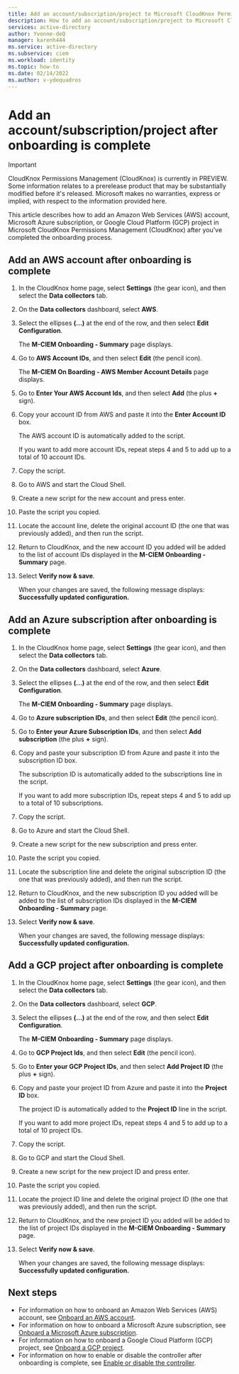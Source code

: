```yaml
---
title: Add an account/subscription/project to Microsoft CloudKnox Permissions Management after onboarding is complete
description: How to add an account/subscription/project to Microsoft CloudKnox Permissions Management after onboarding is complete.
services: active-directory
author: Yvonne-deQ
manager: karenh444
ms.service: active-directory
ms.subservice: ciem
ms.workload: identity
ms.topic: how-to
ms.date: 02/14/2022
ms.author: v-ydequadros
---
```


# Add an account/subscription/project after onboarding is complete


> [!IMPORTANT]
> CloudKnox Permissions Management (CloudKnox) is currently in PREVIEW.
> Some information relates to a prerelease product that may be substantially modified before it's released. Microsoft makes no warranties, express or implied, with respect to the information provided here.

This article describes how to add an Amazon Web Services (AWS) account, Microsoft Azure subscription, or Google Cloud Platform (GCP) project in Microsoft CloudKnox Permissions Management (CloudKnox) after you've completed the onboarding process.

## Add an AWS account after onboarding is complete

1. In the CloudKnox home page, select **Settings** (the gear icon), and then select the **Data collectors** tab.
1. On the **Data collectors** dashboard, select **AWS**.
1. Select the ellipses **(...)** at the end of the row, and then select **Edit Configuration**.

    The **M-CIEM Onboarding - Summary** page displays.

1. Go to **AWS Account IDs**, and then select **Edit** (the pencil icon).

    The **M-CIEM On Boarding - AWS Member Account Details** page displays.

1. Go to **Enter Your AWS Account Ids**, and then select **Add** (the plus **+** sign).
1. Copy your account ID from AWS and paste it into the **Enter Account ID** box.

    The AWS account ID is automatically added to the script.

    If you want to add more account IDs, repeat steps 4 and 5 to add up to a total of 10 account IDs.

1. Copy the script.
1. Go to AWS and start the Cloud Shell.
1. Create a new script for the new account and press enter.
1. Paste the script you copied.
1. Locate the account line, delete the original account ID (the one that was previously added), and then run the script.
1. Return to CloudKnox, and the new account ID you added will be added to the list of account IDs displayed in the **M-CIEM Onboarding - Summary** page.
1. Select **Verify now & save**.

    When your changes are saved, the following message displays: **Successfully updated configuration.**


## Add an Azure subscription after onboarding is complete

1. In the CloudKnox home page, select **Settings** (the gear icon), and then select the **Data collectors** tab.
1. On the **Data collectors** dashboard, select **Azure**.
1. Select the ellipses **(...)** at the end of the row, and then select **Edit Configuration**.

    The **M-CIEM Onboarding - Summary** page displays.

1. Go to **Azure subscription IDs**, and then select **Edit** (the pencil icon).
1. Go to **Enter your Azure Subscription IDs**, and then select **Add subscription** (the plus **+** sign).
1. Copy and paste your subscription ID from Azure and paste it into the subscription ID box.

    The subscription ID is automatically added to the subscriptions line in the script.

    If you want to add more subscription IDs, repeat steps 4 and 5 to add up to a total of 10 subscriptions.

1. Copy the script.
1. Go to Azure and start the Cloud Shell.
1. Create a new script for the new subscription and press enter.
1. Paste the script you copied.
1. Locate the subscription line and delete the original subscription ID (the one that was previously added), and then run the script.
1. Return to CloudKnox, and the new subscription ID you added will be added to the list of subscription IDs displayed in the **M-CIEM Onboarding - Summary** page.
1. Select **Verify now & save**.

    When your changes are saved, the following message displays: **Successfully updated configuration.**

## Add a GCP project after onboarding is complete

1. In the CloudKnox home page, select **Settings** (the gear icon), and then select the **Data collectors** tab.
1. On the **Data collectors** dashboard, select **GCP**.
1. Select the ellipses **(...)** at the end of the row, and then select **Edit Configuration**.

    The **M-CIEM Onboarding - Summary** page displays.

1. Go to **GCP Project Ids**, and then select **Edit** (the pencil icon).
1. Go to **Enter your GCP Project IDs**, and then select **Add Project ID** (the plus **+** sign).
1. Copy and paste your project ID from Azure and paste it into the **Project ID** box.

    The project ID is automatically added to the **Project ID** line in the script.

    If you want to add more project IDs, repeat steps 4 and 5 to add up to a total of 10 project IDs.

1. Copy the script.
1. Go to GCP and start the Cloud Shell.
1. Create a new script for the new project ID and press enter.
1. Paste the script you copied.
1. Locate the project ID line and delete the original project ID (the one that was previously added), and then run the script.
1. Return to CloudKnox, and the new project ID you added will be added to the list of project IDs displayed in the **M-CIEM Onboarding - Summary** page.
1. Select **Verify now & save**.

    When your changes are saved, the following message displays: **Successfully updated configuration.**



## Next steps

- For information on how to onboard an Amazon Web Services (AWS) account, see [Onboard an AWS account](cloudknox-onboard-aws.md).
 - For information on how to onboard a Microsoft Azure subscription, see [Onboard a Microsoft Azure subscription](cloudknox-onboard-azure.md).
- For information on how to onboard a Google Cloud Platform (GCP) project, see [Onboard a GCP project](cloudknox-onboard-gcp.md).
- For information on how to enable or disable the controller after onboarding is complete, see [Enable or disable the controller](cloudknox-onboard-enable-controller-after-onboarding.md).
